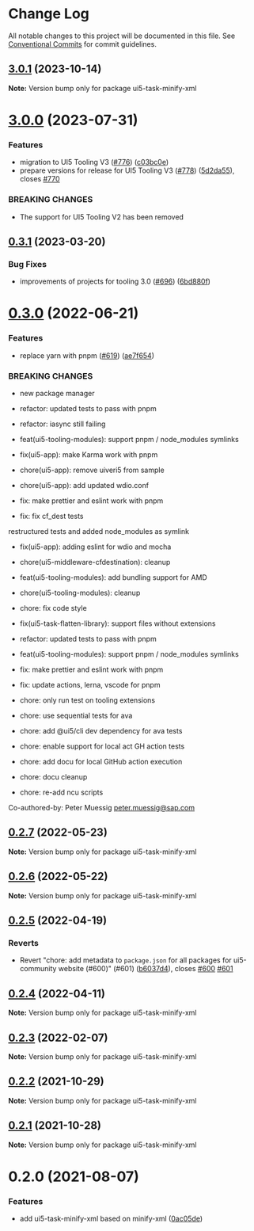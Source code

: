 # Change Log

All notable changes to this project will be documented in this file.
See [Conventional Commits](https://conventionalcommits.org) for commit guidelines.

## [3.0.1](https://github.com/ui5-community/ui5-ecosystem-showcase/compare/ui5-task-minify-xml@3.0.0...ui5-task-minify-xml@3.0.1) (2023-10-14)

**Note:** Version bump only for package ui5-task-minify-xml





# [3.0.0](https://github.com/ui5-community/ui5-ecosystem-showcase/compare/ui5-task-minify-xml@0.3.1...ui5-task-minify-xml@3.0.0) (2023-07-31)


### Features

* migration to UI5 Tooling V3 ([#776](https://github.com/ui5-community/ui5-ecosystem-showcase/issues/776)) ([c03bc0e](https://github.com/ui5-community/ui5-ecosystem-showcase/commit/c03bc0e8a8d0b55d38510164c885022e11b597e6))
* prepare versions for release for UI5 Tooling V3 ([#778](https://github.com/ui5-community/ui5-ecosystem-showcase/issues/778)) ([5d2da55](https://github.com/ui5-community/ui5-ecosystem-showcase/commit/5d2da55e77513e026377aca799c413560c651f56)), closes [#770](https://github.com/ui5-community/ui5-ecosystem-showcase/issues/770)


### BREAKING CHANGES

* The support for UI5 Tooling V2 has been removed





## [0.3.1](https://github.com/ui5-community/ui5-ecosystem-showcase/compare/ui5-task-minify-xml@0.3.0...ui5-task-minify-xml@0.3.1) (2023-03-20)


### Bug Fixes

* improvements of projects for tooling 3.0 ([#696](https://github.com/ui5-community/ui5-ecosystem-showcase/issues/696)) ([6bd880f](https://github.com/ui5-community/ui5-ecosystem-showcase/commit/6bd880f4a0c15bdb0f3ac3d19a9f0a91e3c680ab))





# [0.3.0](https://github.com/ui5-community/ui5-ecosystem-showcase/compare/ui5-task-minify-xml@0.2.7...ui5-task-minify-xml@0.3.0) (2022-06-21)


### Features

* replace yarn with pnpm ([#619](https://github.com/ui5-community/ui5-ecosystem-showcase/issues/619)) ([ae7f654](https://github.com/ui5-community/ui5-ecosystem-showcase/commit/ae7f6544f010d4b97c8a4db28ea89d01389b5fb5))


### BREAKING CHANGES

* new package manager

* refactor: updated tests to pass with pnpm

* refactor: iasync still failing

* feat(ui5-tooling-modules): support pnpm / node_modules symlinks

* fix(ui5-app): make Karma work with pnpm

* chore(ui5-app): remove uiveri5 from sample

* chore(ui5-app): add updated wdio.conf

* fix: make prettier and eslint work with pnpm

* fix: fix cf_dest tests

restructured tests and added node_modules as symlink

* fix(ui5-app): adding eslint for wdio and mocha

* chore(ui5-middleware-cfdestination): cleanup

* feat(ui5-tooling-modules): add bundling support for AMD

* chore(ui5-tooling-modules): cleanup

* chore: fix code style

* fix(ui5-task-flatten-library): support files without extensions

* refactor: updated tests to pass with pnpm

* feat(ui5-tooling-modules): support pnpm / node_modules symlinks

* fix: make prettier and eslint work with pnpm

* fix: update actions, lerna, vscode for pnpm

* chore: only run test on tooling extensions

* chore: use sequential tests for ava

* chore: add @ui5/cli dev dependency for ava tests

* chore: enable support for local act GH action tests

* chore: add docu for local GitHub action execution

* chore: docu cleanup

* chore: re-add ncu scripts

Co-authored-by: Peter Muessig <peter.muessig@sap.com>





## [0.2.7](https://github.com/ui5-community/ui5-ecosystem-showcase/compare/ui5-task-minify-xml@0.2.6...ui5-task-minify-xml@0.2.7) (2022-05-23)

**Note:** Version bump only for package ui5-task-minify-xml





## [0.2.6](https://github.com/ui5-community/ui5-ecosystem-showcase/compare/ui5-task-minify-xml@0.2.5...ui5-task-minify-xml@0.2.6) (2022-05-22)

**Note:** Version bump only for package ui5-task-minify-xml





## [0.2.5](https://github.com/ui5-community/ui5-ecosystem-showcase/compare/ui5-task-minify-xml@0.2.4...ui5-task-minify-xml@0.2.5) (2022-04-19)


### Reverts

* Revert "chore: add metadata to `package.json` for all packages for ui5-community website (#600)" (#601) ([b6037d4](https://github.com/ui5-community/ui5-ecosystem-showcase/commit/b6037d4d397275ad2d83e7f18415c45a878c76bf)), closes [#600](https://github.com/ui5-community/ui5-ecosystem-showcase/issues/600) [#601](https://github.com/ui5-community/ui5-ecosystem-showcase/issues/601)





## [0.2.4](https://github.com/ui5-community/ui5-ecosystem-showcase/compare/ui5-task-minify-xml@0.2.3...ui5-task-minify-xml@0.2.4) (2022-04-11)

**Note:** Version bump only for package ui5-task-minify-xml





## [0.2.3](https://github.com/ui5-community/ui5-ecosystem-showcase/compare/ui5-task-minify-xml@0.2.2...ui5-task-minify-xml@0.2.3) (2022-02-07)

**Note:** Version bump only for package ui5-task-minify-xml





## [0.2.2](https://github.com/ui5-community/ui5-ecosystem-showcase/compare/ui5-task-minify-xml@0.2.1...ui5-task-minify-xml@0.2.2) (2021-10-29)

**Note:** Version bump only for package ui5-task-minify-xml





## [0.2.1](https://github.com/ui5-community/ui5-ecosystem-showcase/compare/ui5-task-minify-xml@0.2.0...ui5-task-minify-xml@0.2.1) (2021-10-28)

**Note:** Version bump only for package ui5-task-minify-xml





# 0.2.0 (2021-08-07)


### Features

* add ui5-task-minify-xml based on minify-xml ([0ac05de](https://github.com/ui5-community/ui5-ecosystem-showcase/commit/0ac05dea4a2b5100cec01c143fec2e706db1b645))
